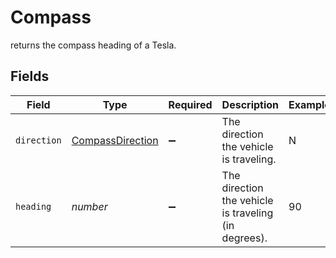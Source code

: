 # Compass

returns the compass heading of a Tesla.


## Fields

| Field                                                       | Type                                                        | Required                                                    | Description                                                 | Example                                                     |
| ----------------------------------------------------------- | ----------------------------------------------------------- | ----------------------------------------------------------- | ----------------------------------------------------------- | ----------------------------------------------------------- |
| `direction`                                                 | [CompassDirection](../../models/shared/compassdirection.md) | :heavy_minus_sign:                                          | The direction the vehicle is traveling.                     | N                                                           |
| `heading`                                                   | *number*                                                    | :heavy_minus_sign:                                          | The direction the vehicle is traveling (in degrees).        | 90                                                          |